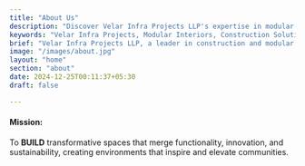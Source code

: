 ```yaml
---
title: "About Us"
description: "Discover Velar Infra Projects LLP's expertise in modular interiors, innovative construction, and sustainable architectural solutions."
keywords: "Velar Infra Projects, Modular Interiors, Construction Solutions, Architectural Innovations, Sustainable Design"
brief: "Velar Infra Projects LLP, a leader in construction and modular interior solutions, focuses on delivering innovative, sustainable, and personalized spaces for residential and commercial clients. With decades of experience, we are redefining infrastructure excellence."
image: "/images/about.jpg"
layout: "home"
section: "about"
date: 2024-12-25T00:11:37+05:30
draft: false

---
```

#### Mission:

To **BUILD** transformative spaces that merge functionality, innovation, and sustainability, creating environments that inspire and elevate communities.
